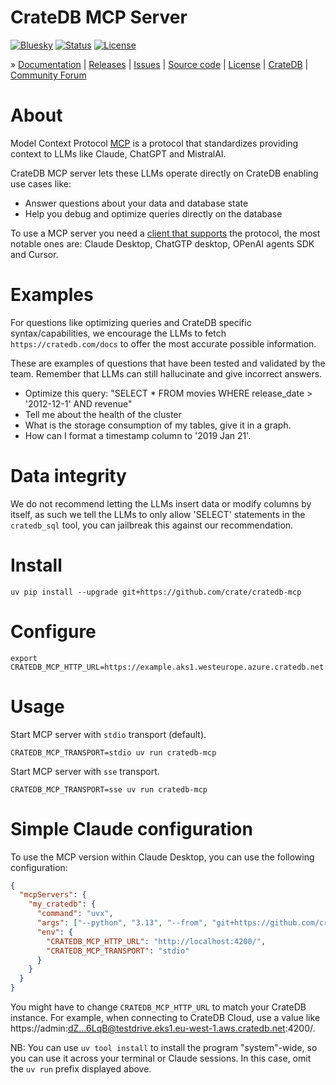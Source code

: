 # CrateDB MCP Server

[![Bluesky][badge-bluesky]][target-bluesky]
[![Status][badge-status]][target-project]
[![License][badge-license]][target-license]

» [Documentation]
| [Releases]
| [Issues]
| [Source code]
| [License]
| [CrateDB]
| [Community Forum]

# About
Model Context Protocol [MCP](https://modelcontextprotocol.io/introduction) is a protocol that standardizes providing
context to LLMs like Claude, ChatGPT and MistralAI.

CrateDB MCP server lets these LLMs operate directly on CrateDB enabling use cases like:

- Answer questions about your data and database state
- Help you debug and optimize queries directly on the database

To use a MCP server you need a [client that supports] the protocol, the most notable ones are:
Claude Desktop, ChatGTP desktop, OPenAI agents SDK and Cursor.

# Examples
For questions like optimizing queries and CrateDB specific syntax/capabilities, we encourage the
LLMs to fetch `https://cratedb.com/docs` to offer the most accurate possible information.

These are examples of questions that have been tested and validated by the team. Remember that
LLMs can still hallucinate and give incorrect answers.

* Optimize this query: "SELECT * FROM movies WHERE release_date > '2012-12-1' AND revenue"
* Tell me about the health of the cluster
* What is the storage consumption of my tables, give it in a graph.
* How can I format a timestamp column to '2019 Jan 21'.

# Data integrity
We do not recommend letting the LLMs insert data or modify columns by itself, as such we tell the
LLMs to only allow 'SELECT' statements in the `cratedb_sql` tool, you can jailbreak this against
our recommendation.

# Install
```shell
uv pip install --upgrade git+https://github.com/crate/cratedb-mcp
```

# Configure
```shell
export CRATEDB_MCP_HTTP_URL=https://example.aks1.westeurope.azure.cratedb.net:4200
```

# Usage
Start MCP server with `stdio` transport (default).
```shell
CRATEDB_MCP_TRANSPORT=stdio uv run cratedb-mcp
```
Start MCP server with `sse` transport.
```shell
CRATEDB_MCP_TRANSPORT=sse uv run cratedb-mcp
```

# Simple Claude configuration
To use the MCP version within Claude Desktop, you can use the following configuration:

```json
{
  "mcpServers": {
    "my_cratedb": {
      "command": "uvx",
      "args": ["--python", "3.13", "--from", "git+https://github.com/crate/cratedb-mcp", "cratedb-mcp"],
      "env": {
        "CRATEDB_MCP_HTTP_URL": "http://localhost:4200/",
        "CRATEDB_MCP_TRANSPORT": "stdio"
      }
    }
  }
}
```

You might have to change `CRATEDB_MCP_HTTP_URL` to match your CrateDB instance. For example, when connecting to CrateDB Cloud, use a value like https://admin:dZ...6LqB@testdrive.eks1.eu-west-1.aws.cratedb.net:4200/.


NB: You can use `uv tool install` to install the program "system"-wide,
so you can use it across your terminal or Claude sessions. In this case,
omit the `uv run` prefix displayed above.



[CrateDB]: https://cratedb.com/database
[issue tracker]: https://github.com/crate/cratedb-mcp/issues

[Community Forum]: https://community.cratedb.com/
[Documentation]: https://github.com/crate/cratedb-mcp
[Issues]: https://github.com/crate/cratedb-mcp/issues
[License]: https://github.com/crate/cratedb-mcp/blob/main/LICENSE
[managed on GitHub]: https://github.com/crate/cratedb-mcp
[Source code]: https://github.com/crate/cratedb-mcp
[Releases]: https://github.com/surister/cratedb-mcp/releases

[badge-bluesky]: https://img.shields.io/badge/Bluesky-0285FF?logo=bluesky&logoColor=fff&label=Follow%20%40CrateDB
[badge-issues]: https://img.shields.io/github/issues/crate/cratedb-mcp
[badge-license]: https://img.shields.io/github/license/crate/cratedb-mcp
[badge-release-notes]: https://img.shields.io/badge/Release%20Notes-v0.0.0-blue
[badge-status]: https://img.shields.io/badge/status--alpha-orange
[target-bluesky]: https://bsky.app/search?q=cratedb
[target-license]: https://github.com/crate/cratedb-mcp/blob/main/LICENSE
[target-project]: https://github.com/crate/cratedb-mcp
[client that supports]: https://modelcontextprotocol.io/clients#feature-support-matrix
